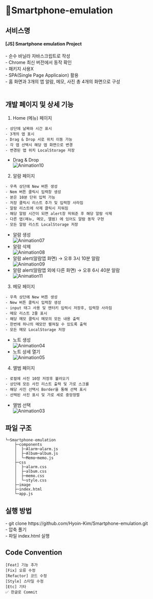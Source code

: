 # 📱Smartphone-emulation

<h2>서비스명</h2>
<h4> [JS] Smartphone emulation Project </h4>
- 순수 바닐라 자바스크립트로 작성 </br>
- Chrome 최신 버전에서 동작 확인 </br>
- 패키지 사용X </br>
- SPA(Single Page Applicaion) 활용 </br>
- 홈 화면과 3개의 앱 알람, 메모, 사진 총 4개의 화면으로 구성 </br>
</br>

<h2>개발 페이지 및 상세 기능</h2>

1. Home (메뉴) 페이지 </br>
```
- 상단에 날짜와 시간 표시
- 3개의 앱 표시
- Drag & Drop 서로 위치 이동 가능
- 각 앱 선택시 해당 앱 화면으로 변경
- 변경된 앱 위치 LocalStorage 저장 
```
- Drag & Drop </br>
![Animation10](https://user-images.githubusercontent.com/45025551/130417217-f9dca3ee-d457-4cb0-b1fa-bfd8c5f85850.gif) 


2. 알람 페이지 </br>
```
- 우측 상단에 New 버튼 생성
- Nem 버튼 클릭시 입력창 생성
- 분은 10분 단위 입력 가능
- 저장 클릭시 리스트 추가 및 입력창 사라짐
- 알람 리스트에 삭제 클릭시 지워짐
- 해당 알람 시간이 되면 alert창 띄워준 후 해당 알람 삭제
- 다른 앱(메뉴, 메모, 앨범) 에 있어도 알람 동작 구현
- 모든 알람 리스트 LocalStorage 저장
```
- 알람 생성 </br>
![Animation07](https://user-images.githubusercontent.com/45025551/130398355-cd1fcada-86f7-420a-9e30-ce2700ddf297.gif) </br>
- 알람 삭제 </br>
![Animation08](https://user-images.githubusercontent.com/45025551/130398359-cc59b5ec-0d1b-413a-aac4-a7ce753e2b26.gif) </br>
- 알람 alert(알람앱 화면) -> 오후 3시 10분 알람 </br>
![Animation09](https://user-images.githubusercontent.com/45025551/130398816-dc18648c-3745-4a9a-9322-236a72f725e8.gif) </br>
- 알람 alert(알람앱 외에 다른 화면) -> 오후 6시 40분 알람 </br>
![Animation11](https://user-images.githubusercontent.com/45025551/130426358-6e19dbde-5e04-443b-b38b-57e3843fc2d7.gif) </br>




3. 메모 페이지 </br>
```
- 우측 상단에 New 버튼 생성
- New 버튼 클릭시 입력창 생성
- input 태그 사용 및 엔터키 입력시 저장후, 입력창 사라짐
- 메모 리스트 2줄 표시
- 해당 메모 클릭시 메모의 모든 내용 출력
- 한번에 하나의 메모만 펼쳐질 수 있도록 출력
- 모든 메모 LocalStorage 저장
```
- 노트 생성 </br>
![Animation04](https://user-images.githubusercontent.com/45025551/130392785-a30e25d7-6009-415b-95eb-52ac820832f6.gif) </br>
- 노트 상세 열기 </br>
![Animation05](https://user-images.githubusercontent.com/45025551/130392790-6b8209ae-0f9a-4130-80af-385a2da791b3.gif) </br>


4. 앨범 페이지 </br>
```
- 로컬에 사진 10장 저장후 불러오기
- 상단에 모든 사진 리스트 출력 및 가로 스크롤
- 해당 사진 선택시 Border을 통해 선택 표시
- 선택된 사진 표시 및 가로 세로 중앙정렬
```
- 앨범 선택 </br>
![Animation03](https://user-images.githubusercontent.com/45025551/130392863-fcf87293-c707-45cd-84b2-be56eff9908d.gif)



<h2>파일 구조</h2>

```
└─Smartphone-emulation
    ├─components
    │  ├─Alarm─alarm.js
    │  ├─Album─album.js
    │  └─Memo─memo.js
    ├─css
    │  ├─alarm.css
    │  ├─album.css
    │  ├─memo.css
    │  └─style.css
    ├─image
    ├─index.html
    └─app.js
```

<h2> 실행 방법 </h2>
- git clone https://github.com/Hyoin-Kim/Smartphone-emulation.git </br>
- 압축 풀기 </br>
- 파일 index.html 실행

<h2> Code Convention </h2>

```
[Feat] 기능 추가
[Fix] 오류 수정
[Refactor] 코드 수정
[Style] 스타일 수정
[Etc] 기타 
✅ 한글로 Commit
```
